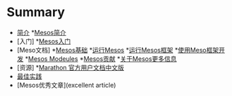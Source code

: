 # Summary

* [简介](overview/README.md)
    *[Mesos简介](overvice/Introduction-of-Mesos.md)
* [入门]
    *[Mesos入门](primer/Mesos-of-Getting-Started.md)
* [Meso文档]
    *[Mesos基础](document/Mesos-Fundamentals)
    *[运行Mesos](document/runing-Mesos)
    *[运行Mesos框架](document/Running-mesos-Frameworks)
    *[使用Meso框架开发](document/Developing-Mesos-Frameworks)
    *[Mesos Modeules](document/Mesos-Modeules)
    *[Mesos贡献](document/Contributing-to-Mesos)
    *[关于Mesos更多信息](document/More-info-about-Mesos)
* [资源]
    *[Marathon 官方用户文档中文版](resource)
* [最佳实践](best-practices)
* [Mesos优秀文章](excellent article)

